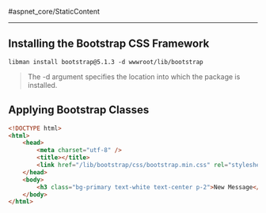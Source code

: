 #aspnet_core/StaticContent 

---

## Installing the Bootstrap CSS Framework

`libman install bootstrap@5.1.3 -d wwwroot/lib/bootstrap`

> The -d argument specifies the location into which the package is installed.

## Applying Bootstrap Classes

```html
<!DOCTYPE html>
<html>
	<head>
		<meta charset="utf-8" />
		<title></title>
		<link href="/lib/bootstrap/css/bootstrap.min.css" rel="stylesheet" />
	</head>
	<body>
		<h3 class="bg-primary text-white text-center p-2">New Message</h3>
	</body>
</html>
```